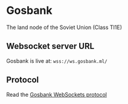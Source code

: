 # Gosbank
The land node of the Soviet Union (Class TI1E)

## Websocket server URL
Gosbank is live at: `wss://ws.gosbank.ml/`

## Protocol
Read the [Gosbank WebSockets protocol](protocol.md)
